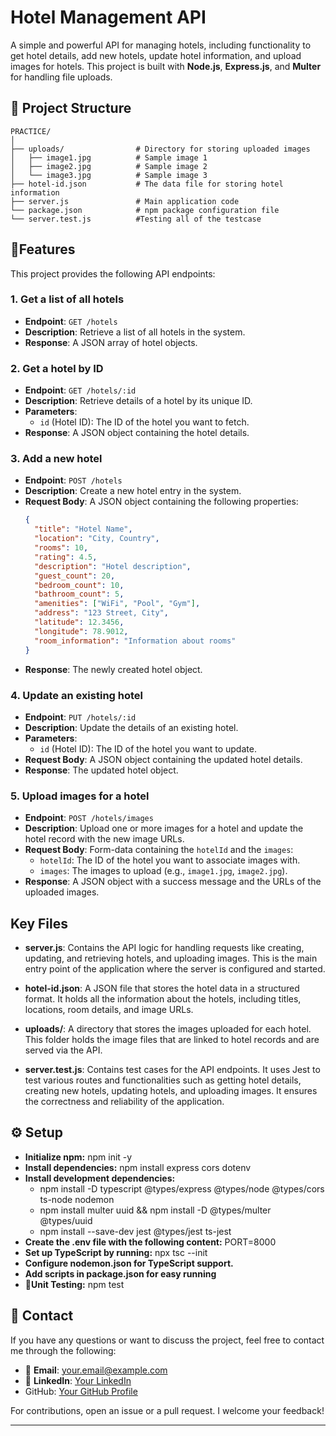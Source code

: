 # Hotel Management API

A simple and powerful API for managing hotels, including functionality to get hotel details, add new hotels, update hotel information, and upload images for hotels. This project is built with **Node.js**, **Express.js**, and **Multer** for handling file uploads.

##  📂 Project Structure

```plaintext
PRACTICE/
│
├── uploads/                # Directory for storing uploaded images
│   ├── image1.jpg          # Sample image 1
│   ├── image2.jpg          # Sample image 2
│   └── image3.jpg          # Sample image 3
├── hotel-id.json           # The data file for storing hotel information
├── server.js               # Main application code
└── package.json            # npm package configuration file
└── server.test.js          #Testing all of the testcase

```

## 🚀Features

This project provides the following API endpoints:

### 1. **Get a list of all hotels**
   - **Endpoint**: `GET /hotels`
   - **Description**: Retrieve a list of all hotels in the system.
   - **Response**: A JSON array of hotel objects.

### 2. **Get a hotel by ID**
   - **Endpoint**: `GET /hotels/:id`
   - **Description**: Retrieve details of a hotel by its unique ID.
   - **Parameters**: 
     - `id` (Hotel ID): The ID of the hotel you want to fetch.
   - **Response**: A JSON object containing the hotel details.

### 3. **Add a new hotel**
   - **Endpoint**: `POST /hotels`
   - **Description**: Create a new hotel entry in the system.
   - **Request Body**: A JSON object containing the following properties:
     ```json
     {
       "title": "Hotel Name",
       "location": "City, Country",
       "rooms": 10,
       "rating": 4.5,
       "description": "Hotel description",
       "guest_count": 20,
       "bedroom_count": 10,
       "bathroom_count": 5,
       "amenities": ["WiFi", "Pool", "Gym"],
       "address": "123 Street, City",
       "latitude": 12.3456,
       "longitude": 78.9012,
       "room_information": "Information about rooms"
     }
     ```
   - **Response**: The newly created hotel object.

### 4. **Update an existing hotel**
   - **Endpoint**: `PUT /hotels/:id`
   - **Description**: Update the details of an existing hotel.
   - **Parameters**: 
     - `id` (Hotel ID): The ID of the hotel you want to update.
   - **Request Body**: A JSON object containing the updated hotel details.
   - **Response**: The updated hotel object.

### 5. **Upload images for a hotel**
   - **Endpoint**: `POST /hotels/images`
   - **Description**: Upload one or more images for a hotel and update the hotel record with the new image URLs.
   - **Request Body**: Form-data containing the `hotelId` and the `images`:
     - `hotelId`: The ID of the hotel you want to associate images with.
     - `images`: The images to upload (e.g., `image1.jpg`, `image2.jpg`).
   - **Response**: A JSON object with a success message and the URLs of the uploaded images.

## Key Files

- **server.js**: Contains the API logic for handling requests like creating, updating, and retrieving hotels, and uploading images. This is the main entry point of the application where the server is configured and started.

- **hotel-id.json**: A JSON file that stores the hotel data in a structured format. It holds all the information about the hotels, including titles, locations, room details, and image URLs.

- **uploads/**: A directory that stores the images uploaded for each hotel. This folder holds the image files that are linked to hotel records and are served via the API.

- **server.test.js**: Contains test cases for the API endpoints. It uses Jest to test various routes and functionalities such as getting hotel details, creating new hotels, updating hotels, and uploading images. It ensures the correctness and reliability of the application.


## ⚙️ Setup
- **Initialize npm:** npm init -y
- **Install dependencies:** npm install express cors dotenv
- **Install development dependencies:**
   - npm install -D typescript @types/express @types/node @types/cors ts-node nodemon
   - npm install multer uuid && npm install -D @types/multer @types/uuid
   - npm install --save-dev jest @types/jest ts-jest
 - **Create the .env file with the following content:** PORT=8000
 - **Set up TypeScript by running:** npx tsc --init
- **Configure nodemon.json for TypeScript support.**
- **Add scripts in package.json for easy running**
- **🧪Unit Testing:** npm test

## 💬 Contact

If you have any questions or want to discuss the project, feel free to contact me through the following:

- 📧 **Email**: [your.email@example.com](mailto:almahmudsiam15@gmail.com)
- 💼 **LinkedIn**: [Your LinkedIn](https://linkedin.com/in/yourusername)
- GitHub: [Your GitHub Profile](https://github.com/your-username)

For contributions, open an issue or a pull request. I welcome your feedback!






---





